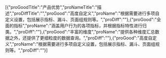 [{"proGoodTitle":"产品优势","proNameTitle":"描述","proDiffTitle":"","proGood":"高度自定义","proName":"根据需要进行多项自定义设置，包括展示指标、漏斗、页面组规则等。","proDiff":""},{"proGood":"全面的指标","proName":"涵盖用户行为的各项指标，并根据指标特性进行归类。","proDiff":""},{"proGood":"丰富的维度","proName":"提供各种维度汇总数据之外，还提供了更细粒度的数据查询。","proDiff":""},{"proGood":"高度自定义","proName":"根据需要进行多项自定义设置，包括展示指标、漏斗、页面组规则等。","proDiff":""}]